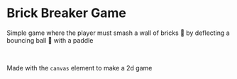 <h1>Brick Breaker Game</h1>

<p>Simple game where the player must smash a wall of bricks 🧱 by deflecting a bouncing ball 🔵 with a paddle</p>
<br/>
<p>Made with the <code>canvas</code> element to make a 2d game</p>

